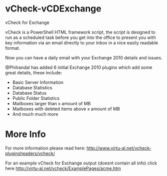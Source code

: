 vCheck-vCDExchange
===============

vCheck for Exchange

vCheck is a PowerShell HTML framework script, the script is designed to run as a scheduled task before you get into the office to present you with key information via an email directly to your inbox in a nice easily readable format.

Now you can have a daily email with your Exchange 2010 details and issues.

@Philrandal has added 6 initial Exchange 2010 plugins which add some great details, these include:

- Basic Server Information
- Database Statistics
- Database Status
- Public Folder Statistics
- Mailboxes larger than x amount of MB
- Mailboxes with deleted items above x amount of MB
- And much much more


More Info
=========

For more information please read here: http://www.virtu-al.net/vcheck-pluginsheaders/vcheck/

For an example vCheck for Exchange output (doesnt contain all info) click here http://virtu-al.net/vcheck/ExamplePages/acme.htm